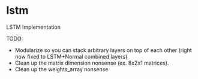 lstm
====

LSTM Implementation

TODO:
- Modularize so you can stack arbitrary layers on top of each other (right now fixed to LSTM+Normal combined layers)
- Clean up the matrix dimension nonsense (ex. 8x2x1 matrices).
- Clean up the weights_array nonsense

